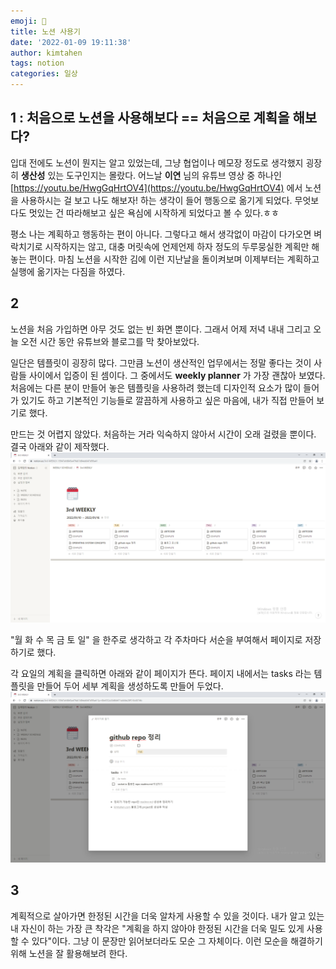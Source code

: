 ```yaml
---
emoji: 📖
title: 노션 사용기
date: '2022-01-09 19:11:38' 
author: kimtahen
tags: notion
categories: 일상
---
```

## 1 : 처음으로 노션을 사용해보다 == 처음으로 계획을 해보다?
입대 전에도 노션이 뭔지는 알고 있었는데, 그냥 협업이나 메모장 정도로 생각했지 굉장히 **생산성** 있는 도구인지는 몰랐다. 어느날 **이연** 님의 유튜브 영상 중 하나인 [https://youtu.be/HwgGqHrtOV4](https://youtu.be/HwgGqHrtOV4) 에서 노션을 사용하시는 걸 보고 나도 해보자! 하는 생각이 들어 행동으로 옮기게 되었다. 무엇보다도 멋있는 건 따라해보고 싶은 욕심에 시작하게 되었다고 볼 수 있다.ㅎㅎ 

평소 나는 계획하고 행동하는 편이 아니다. 그렇다고 해서 생각없이 마감이 다가오면 벼락치기로 시작하지는 않고, 대충 머릿속에 언제언제 하자 정도의 두루뭉실한 계획만 해놓는 편이다. 마침 노션을 시작한 김에 이런 지난날을 돌이켜보며 이제부터는 계획하고 실행에 옮기자는 다짐을 하였다.

## 2
노션을 처음 가입하면 아무 것도 없는 빈 화면 뿐이다. 그래서 어제 저녁 내내 그리고 오늘 오전 시간 동안 유튜브와 블로그를 막 찾아보았다. 

일단은 템플릿이 굉장히 많다. 그만큼 노션이 생산적인 업무에서는 정말 좋다는 것이 사람들 사이에서 입증이 된 셈이다. 그 중에서도 **weekly planner** 가 가장 괜찮아 보였다. 처음에는 다른 분이 만들어 놓은 템플릿을 사용하려 했는데 디자인적 요소가 많이 들어가 있기도 하고 기본적인 기능들로 깔끔하게 사용하고 싶은 마음에, 내가 직접 만들어 보기로 했다.

만드는 것 어렵지 않았다. 처음하는 거라 익숙하지 않아서 시간이 오래 걸렸을 뿐이다. 결국 아래와 같이 제작했다.
![image1](./image1.png)

"월 화 수 목 금 토 일" 을 한주로 생각하고 각 주차마다 서순을 부여해서 페이지로 저장하기로 했다. 

각 요일의 계획을 클릭하면 아래와 같이 페이지가 뜬다. 페이지 내에서는 tasks 라는 템플릿을 만들어 두어 세부 계획을 생성하도록 만들어 두었다.
![image2](./image2.png)

## 3
계획적으로 살아가면 한정된 시간을 더욱 알차게 사용할 수 있을 것이다. 내가 알고 있는 내 자신이 하는 가장 큰 착각은 "계획을 하지 않아야 한정된 시간을 더욱 밀도 있게 사용할 수 있다"이다. 그냥 이 문장만 읽어보더라도 모순 그 자체이다. 이런 모순을 해결하기 위해 노션을 잘 활용해보려 한다.